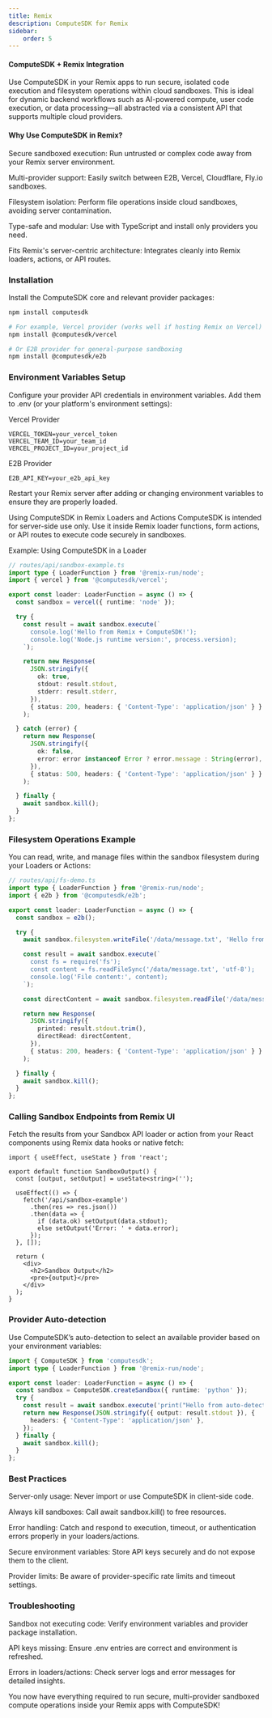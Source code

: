 ```yaml
---
title: Remix
description: ComputeSDK for Remix
sidebar:
    order: 5
---
```


#### ComputeSDK + Remix Integration
Use ComputeSDK in your Remix apps to run secure, isolated code execution and filesystem operations within cloud sandboxes. This is ideal for dynamic backend workflows such as AI-powered compute, user code execution, or data processing—all abstracted via a consistent API that supports multiple cloud providers.

#### Why Use ComputeSDK in Remix?
Secure sandboxed execution: Run untrusted or complex code away from your Remix server environment.

Multi-provider support: Easily switch between E2B, Vercel, Cloudflare, Fly.io sandboxes.

Filesystem isolation: Perform file operations inside cloud sandboxes, avoiding server contamination.

Type-safe and modular: Use with TypeScript and install only providers you need.

Fits Remix's server-centric architecture: Integrates cleanly into Remix loaders, actions, or API routes.

### Installation
Install the ComputeSDK core and relevant provider packages:

```bash
npm install computesdk

# For example, Vercel provider (works well if hosting Remix on Vercel)
npm install @computesdk/vercel

# Or E2B provider for general-purpose sandboxing
npm install @computesdk/e2b
```

### Environment Variables Setup
Configure your provider API credentials in environment variables. Add them to .env (or your platform's environment settings):

Vercel Provider
```text
VERCEL_TOKEN=your_vercel_token
VERCEL_TEAM_ID=your_team_id
VERCEL_PROJECT_ID=your_project_id
```
E2B Provider
```text
E2B_API_KEY=your_e2b_api_key
```
Restart your Remix server after adding or changing environment variables to ensure they are properly loaded.

Using ComputeSDK in Remix Loaders and Actions
ComputeSDK is intended for server-side use only. Use it inside Remix loader functions, form actions, or API routes to execute code securely in sandboxes.

Example: Using ComputeSDK in a Loader
```typescript
// routes/api/sandbox-example.ts
import type { LoaderFunction } from '@remix-run/node';
import { vercel } from '@computesdk/vercel';

export const loader: LoaderFunction = async () => {
  const sandbox = vercel({ runtime: 'node' });

  try {
    const result = await sandbox.execute(`
      console.log('Hello from Remix + ComputeSDK!');
      console.log('Node.js runtime version:', process.version);
    `);

    return new Response(
      JSON.stringify({
        ok: true,
        stdout: result.stdout,
        stderr: result.stderr,
      }),
      { status: 200, headers: { 'Content-Type': 'application/json' } }
    );

  } catch (error) {
    return new Response(
      JSON.stringify({
        ok: false,
        error: error instanceof Error ? error.message : String(error),
      }),
      { status: 500, headers: { 'Content-Type': 'application/json' } }
    );

  } finally {
    await sandbox.kill();
  }
};
```
### Filesystem Operations Example
You can read, write, and manage files within the sandbox filesystem during your Loaders or Actions:

```typescript
// routes/api/fs-demo.ts
import type { LoaderFunction } from '@remix-run/node';
import { e2b } from '@computesdk/e2b';

export const loader: LoaderFunction = async () => {
  const sandbox = e2b();

  try {
    await sandbox.filesystem.writeFile('/data/message.txt', 'Hello from Remix sandbox!');

    const result = await sandbox.execute(`
      const fs = require('fs');
      const content = fs.readFileSync('/data/message.txt', 'utf-8');
      console.log('File content:', content);
    `);

    const directContent = await sandbox.filesystem.readFile('/data/message.txt');

    return new Response(
      JSON.stringify({
        printed: result.stdout.trim(),
        directRead: directContent,
      }),
      { status: 200, headers: { 'Content-Type': 'application/json' } }
    );

  } finally {
    await sandbox.kill();
  }
};
```
### Calling Sandbox Endpoints from Remix UI
Fetch the results from your Sandbox API loader or action from your React components using Remix data hooks or native fetch:

```tsx
import { useEffect, useState } from 'react';

export default function SandboxOutput() {
  const [output, setOutput] = useState<string>('');

  useEffect(() => {
    fetch('/api/sandbox-example')
      .then(res => res.json())
      .then(data => {
        if (data.ok) setOutput(data.stdout);
        else setOutput('Error: ' + data.error);
      });
  }, []);

  return (
    <div>
      <h2>Sandbox Output</h2>
      <pre>{output}</pre>
    </div>
  );
}
```

### Provider Auto-detection
Use ComputeSDK’s auto-detection to select an available provider based on your environment variables:

```typescript
import { ComputeSDK } from 'computesdk';
import type { LoaderFunction } from '@remix-run/node';

export const loader: LoaderFunction = async () => {
  const sandbox = ComputeSDK.createSandbox({ runtime: 'python' });
  try {
    const result = await sandbox.execute('print("Hello from auto-detected provider!")');
    return new Response(JSON.stringify({ output: result.stdout }), {
      headers: { 'Content-Type': 'application/json' },
    });
  } finally {
    await sandbox.kill();
  }
};
```

### Best Practices
Server-only usage: Never import or use ComputeSDK in client-side code.

Always kill sandboxes: Call await sandbox.kill() to free resources.

Error handling: Catch and respond to execution, timeout, or authentication errors properly in your loaders/actions.

Secure environment variables: Store API keys securely and do not expose them to the client.

Provider limits: Be aware of provider-specific rate limits and timeout settings.

### Troubleshooting
Sandbox not executing code: Verify environment variables and provider package installation.

API keys missing: Ensure .env entries are correct and environment is refreshed.

Errors in loaders/actions: Check server logs and error messages for detailed insights.

You now have everything required to run secure, multi-provider sandboxed compute operations inside your Remix apps with ComputeSDK!
